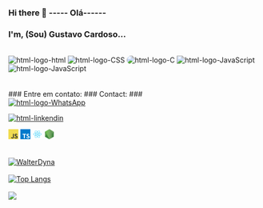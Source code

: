 ### Hi there 👋 ----- Olá------ 

<h3>I'm, (Sou) Gustavo Cardoso...</h3>



<br>
<img src= "https://img.shields.io/badge/HTML-239120?style=for-the-badge&logo=html5&logoColor=white" alt= "html-logo-html">
<img src= "https://img.shields.io/badge/CSS-239120?&style=for-the-badge&logo=css3&logoColor=white" alt= "html-logo-CSS">
<img src= "https://img.shields.io/badge/C-00599C?style=for-the-badge&logo=c&logoColor=white" alt= "html-logo-C" style = "border-radius:30px;">
<img src= "https://img.shields.io/badge/Java-ED8B00?style=for-the-badge&logo=openjdk&logoColor=white" alt= "html-logo-JavaScript">
<img src= "https://img.shields.io/badge/JavaScript-F7DF1E?style=for-the-badge&logo=javascript&logoColor=black" alt= "html-logo-JavaScript">



<br>
<br>
<br>
### Entre em contato: ### Contact: ###
<br>
<a href= "https://api.whatsapp.com/send?phone=5527999475635&text=Ola!%20Vamos%20Codar!"><img src= "https://img.shields.io/badge/WhatsApp-25D366?style=for-the-badge&logo=whatsapp&logoColor=white" alt="html-logo-WhatsApp"> 
<br>

<a href= "https://br.linkedin.com/in/gustavo-cardoso-1103541b2"/><img src= "https://img.shields.io/badge/LinkedIn-0077B5?style=for-the-badge&logo=linkedin&logoColor=white" alt="html-linkendin">


<code><a target="_blank" rel="noopener noreferrer nofollow" href="https://raw.githubusercontent.com/github/explore/80688e429a7d4ef2fca1e82350fe8e3517d3494d/topics/javascript/javascript.png"><img height="20" src="https://raw.githubusercontent.com/github/explore/80688e429a7d4ef2fca1e82350fe8e3517d3494d/topics/javascript/javascript.png" style="max-width: 100%;"></a></code>
<code><a target="_blank" rel="noopener noreferrer nofollow" href="https://raw.githubusercontent.com/github/explore/80688e429a7d4ef2fca1e82350fe8e3517d3494d/topics/typescript/typescript.png"><img height="20" src="https://raw.githubusercontent.com/github/explore/80688e429a7d4ef2fca1e82350fe8e3517d3494d/topics/typescript/typescript.png" style="max-width: 100%;"></a></code>
<code><a target="_blank" rel="noopener noreferrer nofollow" href="https://raw.githubusercontent.com/github/explore/80688e429a7d4ef2fca1e82350fe8e3517d3494d/topics/react/react.png"><img height="20" src="https://raw.githubusercontent.com/github/explore/80688e429a7d4ef2fca1e82350fe8e3517d3494d/topics/react/react.png" style="max-width: 100%;"></a></code>
<code><a target="_blank" rel="noopener noreferrer nofollow" href=https://raw.githubusercontent.com/github/explore/80688e429a7d4ef2fca1e82350fe8e3517d3494d/topics/nodejs/nodejs.png><img height="20" src=https://raw.githubusercontent.com/github/explore/80688e429a7d4ef2fca1e82350fe8e3517d3494d/topics/nodejs/nodejs.png style="max-width: 100%;"></a></code>
<br>
<br>
<br>
[![WalterDyna](https://github-readme-stats.vercel.app/api?username=gustacardosorod)](https://github.com/gustacardosorod/github-readme-stats)
<br>
<br>
[![Top Langs](https://github-readme-stats.vercel.app/api/top-langs/?username=gustacardosorod&hide=javascript,html)](https://github.com/gustacardosorod/github-readme-stats)
<br>
<br>
![](https://komarev.com/ghpvc/?username=gustacardosorod)
